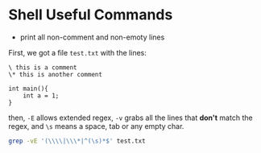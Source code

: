 # Shell Useful Commands

- print all non-comment and non-emoty lines

First, we got a file `test.txt` with the lines:

```
\ this is a comment
\* this is another comment

int main(){
	int a = 1;
}
```
then, `-E` allows extended regex, `-v` grabs all the lines that **don't** match the regex, and `\s` means a space, tab or any empty char.

```bash
grep -vE '(\\\\|\\\*|^(\s)*$' test.txt
```
